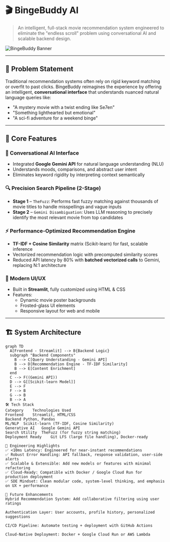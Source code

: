 # 🎬 BingeBuddy AI

> An intelligent, full-stack movie recommendation system engineered to eliminate the "endless scroll" problem using conversational AI and scalable backend design.

![BingeBuddy Banner](path-to-your-banner-image-or-GIF) <!-- Replace with actual path -->

---

## 🚀 Problem Statement

Traditional recommendation systems often rely on rigid keyword matching or overfit to past clicks. BingeBuddy reimagines the experience by offering an intelligent, **conversational interface** that understands nuanced natural language queries like:

- "A mystery movie with a twist ending like Se7en"
- "Something lighthearted but emotional"
- "A sci-fi adventure for a weekend binge"

---

## 🧠 Core Features

### 🤖 Conversational AI Interface

- Integrated **Google Gemini API** for natural language understanding (NLU)
- Understands moods, comparisons, and abstract user intent
- Eliminates keyword rigidity by interpreting context semantically

### 🔍 Precision Search Pipeline (2-Stage)

- **Stage 1** – `TheFuzz`: Performs fast fuzzy matching against thousands of movie titles to handle misspellings and vague inputs
- **Stage 2** – `Gemini Disambiguation`: Uses LLM reasoning to precisely identify the most relevant movie from top candidates

### ⚡ Performance-Optimized Recommendation Engine

- **TF-IDF + Cosine Similarity** matrix (Scikit-learn) for fast, scalable inference
- Vectorized recommendation logic with precomputed similarity scores
- Reduced API latency by 80% with **batched vectorized calls** to Gemini, replacing N:1 architecture

### 🎨 Modern UI/UX

- Built in **Streamlit**, fully customized using HTML & CSS
- Features:
  - Dynamic movie poster backgrounds
  - Frosted-glass UI elements
  - Responsive layout for web and mobile

---

## 🏗️ System Architecture

```mermaid
graph TD
  A[Frontend - Streamlit] --> B{Backend Logic}
  subgraph "Backend Components"
    B --> C[Query Understanding - Gemini API]
    B --> D[Recommendation Engine - TF-IDF Similarity]
    B --> E[Content Enrichment]
  end
  C --> F((Gemini API))
  D --> G[[Scikit-learn Model]]
  E --> F
  F --> B
  G --> B
  B --> A
🛠️ Tech Stack
Category	Technologies Used
Frontend	Streamlit, HTML/CSS
Backend	Python, Pandas
ML/NLP	Scikit-learn (TF-IDF, Cosine Similarity)
Generative AI	Google Gemini API
Search Utility	TheFuzz (for fuzzy string matching)
Deployment Ready	Git LFS (large file handling), Docker-ready

🎯 Engineering Highlights
✅ <10ms Latency: Engineered for near-instant recommendations
✅ Robust Error Handling: API fallback, response validation, user-side alerts
✅ Scalable & Extensible: Add new models or features with minimal refactoring
✅ Cloud-Ready: Compatible with Docker / Google Cloud Run for production deployment
✅ SDE Mindset: Clean modular code, system-level thinking, and emphasis on UX + performance

🔮 Future Enhancements
Hybrid Recommendation System: Add collaborative filtering using user ratings

Authentication Layer: User accounts, profile history, personalized suggestions

CI/CD Pipeline: Automate testing + deployment with GitHub Actions

Cloud-Native Deployment: Docker + Google Cloud Run or AWS Lambda
